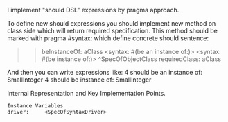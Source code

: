 I implement  "should DSL" expressions by pragma approach.

To define new should expressions you should implement new method on class side which will return required specification. This method should be marked with pragma #syntax:  which define concrete should sentence:

>>beInstanceOf: aClass 
	<syntax: #(be an instance of:)>
	<syntax: #(be instance of:)>
	^SpecOfObjectClass requiredClass: aClass

And then you can write  expressions like:
	 4 should be an instance of: SmallInteger
	 4 should be instance of: SmallInteger

Internal Representation and Key Implementation Points.

    Instance Variables
	driver:		<SpecOfSyntaxDriver>
